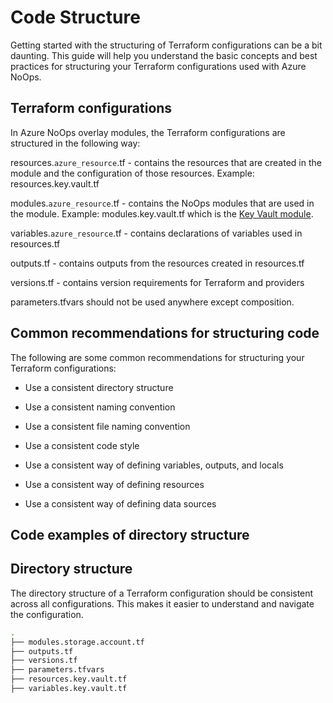 # Code Structure

Getting started with the structuring of Terraform configurations can be a bit daunting. This guide will help you understand the basic concepts and best practices for structuring your Terraform configurations used with Azure NoOps.

## Terraform configurations

In Azure NoOps overlay modules, the Terraform configurations are structured in the following way:

resources.`azure_resource`.tf - contains the resources that are created in the module and the configuration of those resources. Example: resources.key.vault.tf

modules.`azure_resource`.tf - contains the NoOps modules that are used in the module. Example: modules.key.vault.tf which is the [Key Vault module](https://github.com/azurenoops/terraform-azurerm-overlays-key-vault).

variables.`azure_resource`.tf - contains declarations of variables used in resources.tf

outputs.tf - contains outputs from the resources created in resources.tf

versions.tf - contains version requirements for Terraform and providers

parameters.tfvars should not be used anywhere except composition.

## Common recommendations for structuring code

The following are some common recommendations for structuring your Terraform configurations:

- Use a consistent directory structure

- Use a consistent naming convention

- Use a consistent file naming convention

- Use a consistent code style

- Use a consistent way of defining variables, outputs, and locals

- Use a consistent way of defining resources

- Use a consistent way of defining data sources

## Code examples of directory structure

## Directory structure

The directory structure of a Terraform configuration should be consistent across all configurations. This makes it easier to understand and navigate the configuration.

```bash
.
├── modules.storage.account.tf
├── outputs.tf
├── versions.tf
├── parameters.tfvars
├── resources.key.vault.tf
├── variables.key.vault.tf
```
